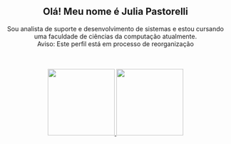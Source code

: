 <h2 align="center">Olá! Meu nome é Julia Pastorelli</h2>

  <p align="center">Sou analista de suporte e desenvolvimento de sistemas e estou cursando uma faculdade de ciências da computação atualmente. <br> Aviso: Este perfil está em processo de reorganização</p>
<br></br>
<div align="center">
  <a href="https://github.com/PastorelliJulia">
  <img height="150em" src="https://github-readme-stats.vercel.app/api?username=PastorelliJulia&show_icons=true&theme=dark&include_all_comsits=true&count_private=true"/>
    <img height="150em" src="https://github-readme-stats.vercel.app/api/top-langs/?username=PastorelliJulia&layout=compact&langs_count=7&theme=dark"/>
</div>
  <br>
<div align="center">
  <a href="https://linktr.ee/pastorellijulia">
</div>



